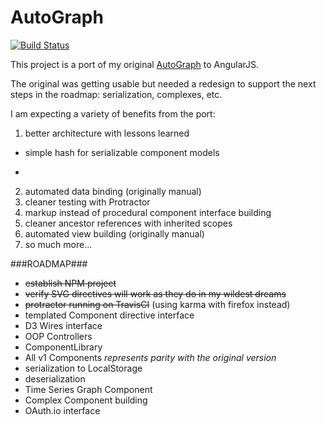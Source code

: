 AutoGraph
=========

[![Build Status](https://travis-ci.org/jbeuckm/AutoGraph.png)](https://travis-ci.org/jbeuckm/AutoGraph)

This project is a port of my original [AutoGraph](https://github.com/jbeuckm/AutoGraph--old-version- "Original AutoGraph Project") to AngularJS.

The original was getting usable but needed a redesign to support the next steps in the roadmap: serialization, complexes, etc.

I am expecting a variety of benefits from the port:

1. better architecture with lessons learned
  * simple hash for serializable component models
  * ~~~direct calls instead of events for wires~~ (that was not a good plan)
2. automated data binding (originally manual)
3. cleaner testing with Protractor
4. markup instead of procedural component interface building
5. cleaner ancestor references with inherited scopes
6. automated view building (originally manual)
7. so much more...

###ROADMAP###

+ ~~establish NPM project~~
+ ~~verify SVG directives will work as they do in my wildest dreams~~
+ ~~protractor running on TravisCI~~ (using karma with firefox instead)
+ templated Component directive interface
+ D3 Wires interface
+ OOP Controllers
+ ComponentLibrary
+ All v1 Components *represents parity with the original version*
+ serialization to LocalStorage
+ deserialization
+ Time Series Graph Component
+ Complex Component building
+ OAuth.io interface

